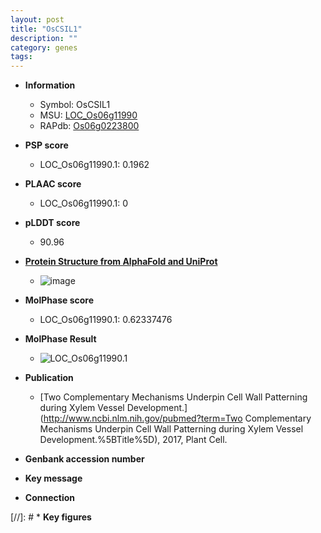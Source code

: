 ```yaml
---
layout: post
title: "OsCSIL1"
description: ""
category: genes
tags: 
---
```


* **Information**  
    + Symbol: OsCSIL1  
    + MSU: [LOC_Os06g11990](http://rice.plantbiology.msu.edu/cgi-bin/ORF_infopage.cgi?orf=LOC_Os06g11990)  
    + RAPdb: [Os06g0223800](http://rapdb.dna.affrc.go.jp/viewer/gbrowse_details/irgsp1?name=Os06g0223800)  

* **PSP score**  
    + LOC_Os06g11990.1: 0.1962 

* **PLAAC score**  
    + LOC_Os06g11990.1: 0 

* **pLDDT score**
    + 90.96

* **[Protein Structure from AlphaFold and UniProt](https://www.uniprot.org/uniprotkb/A0A0N7KLS7/entry#structure)**
    + ![image](https://ricepsp.github.io/images/A/AF-A0A0N7KLS7-F1.png)

* **MolPhase score**
    + LOC_Os06g11990.1: 0.62337476

* **MolPhase Result**
    + ![LOC_Os06g11990.1](https://304243504.github.io/Pictures/LOC_Os06g/LOC_Os06g11990.1.png)

* **Publication**  
    + [Two Complementary Mechanisms Underpin Cell Wall Patterning during Xylem Vessel Development.](http://www.ncbi.nlm.nih.gov/pubmed?term=Two Complementary Mechanisms Underpin Cell Wall Patterning during Xylem Vessel Development.%5BTitle%5D), 2017, Plant Cell.

* **Genbank accession number**  

* **Key message**  

* **Connection**  

[//]: # * **Key figures**  


